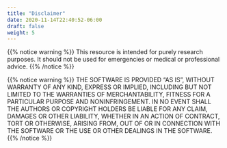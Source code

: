 ```yaml
---
title: "Disclaimer"
date: 2020-11-14T22:40:52-06:00
draft: false
weight: 5
---
```


{{% notice warning %}}
This resource is intended for purely research purposes. It should not be used for emergencies or medical or professional advice.
{{% /notice %}}


{{% notice warning %}}
THE SOFTWARE IS PROVIDED “AS IS”, WITHOUT WARRANTY OF ANY KIND, EXPRESS OR IMPLIED, INCLUDING BUT NOT LIMITED TO THE WARRANTIES OF MERCHANTABILITY, FITNESS FOR A PARTICULAR PURPOSE AND NONINFRINGEMENT. IN NO EVENT SHALL THE AUTHORS OR COPYRIGHT HOLDERS BE LIABLE FOR ANY CLAIM, DAMAGES OR OTHER LIABILITY, WHETHER IN AN ACTION OF CONTRACT, TORT OR OTHERWISE, ARISING FROM, OUT OF OR IN CONNECTION WITH THE SOFTWARE OR THE USE OR OTHER DEALINGS IN THE SOFTWARE.
{{% /notice %}}
